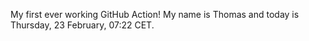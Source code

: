 My first ever working GitHub Action!
My name is Thomas and today is Thursday, 23 February, 07:22 CET. 
